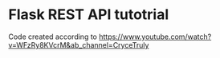 # Flask REST API tutotrial


Code created according to https://www.youtube.com/watch?v=WFzRy8KVcrM&ab_channel=CryceTruly
